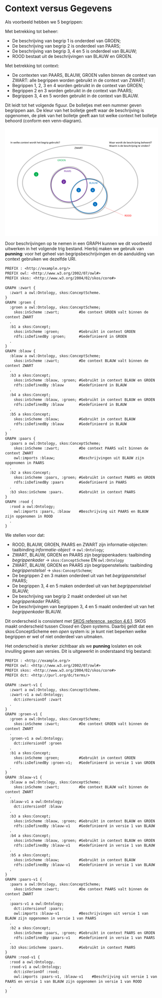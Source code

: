 # Context versus Gegevens

Als voorbeeld hebben we 5 begrippen:

Met betrekking tot beheer:

- De beschrijving van begrip 1 is onderdeel van GROEN;
- De beschrijving van begrip 2 is onderdeel van PAARS;
- De beschrijving van begrip 3, 4 en 5 is onderdeel van BLAUW;
- ROOD bestaat uit de beschrijvingen van BLAUW en GROEN.

Met betrekking tot context:

- De contexten van PAARS, BLAUW, GROEN vallen binnen de context van ZWART: alle begrippen worden gebruikt in de context van ZWART;
- Begrippen 1, 2, 3 en 4 worden gebruikt in de context van GROEN;
- Begrippen 2 en 3 worden gebruikt in de context van PAARS;
- Begrippen 3, 4 en 5 worden gebruikt in de context van BLAUW.

Dit leidt tot het volgende figuur. De bolletjes met een nummer geven begrippen aan. De kleur van het bolletje geeft waar de beschrijving is opgenomen, de plek van het bolletje geeft aan tot welke context het bolletje behoord (conform een venn-diagram).

![](media/context-vs-gegevens.svg)

Door beschrijvingen op te nemen in een GRAPH kunnen we dit voorbeeld uitwerken in het volgende trig bestand. Hierbij maken we gebruik van **punning**: voor het geheel van begripsbeschrijvingen en de aanduiding van context gebruiken we dezelfde URI.

```
PREFIX : <http://example.org/>
PREFIX owl: <http://www.w3.org/2002/07/owl#>
PREFIX skos: <http://www.w3.org/2004/02/skos/core#>

GRAPH :zwart {
  :zwart a owl:Ontology, skos:ConceptScheme.
}
GRAPH :groen {
  :groen a owl:Ontology, skos:ConceptScheme;
    skos:inScheme :zwart;         #De context GROEN valt binnen de context ZWART
  .
  :b1 a skos:Concept;
    skos:inScheme :groen;         #Gebruikt in context GROEN
    rdfs:isDefinedBy :groen;      #Gedefinieerd in GROEN
  .
}
GRAPH :blauw {
  :blauw a owl:Ontology, skos:ConceptScheme;
    skos:inScheme :zwart;         #De context BLAUW valt binnen de context ZWART
  .
  :b3 a skos:Concept;
    skos:inScheme :blauw, :groen; #Gebruikt in context BLAUW en GROEN
    rdfs:isDefinedBy :blauw       #Gedefinieerd in BLAUW
  .
  :b4 a skos:Concept;
    skos:inScheme :blauw, :groen; #Gebruikt in context BLAUW en GROEN
    rdfs:isDefinedBy :blauw       #Gedefinieerd in BLAUW
  .
  :b5 a skos:Concept;
    skos:inScheme :blauw;         #Gebruikt in context BLAUW
    rdfs:isDefinedBy :blauw       #Gedefinieerd in BLAUW
  .
}
GRAPH :paars {
  :paars a owl:Ontology, skos:ConceptScheme;
    skos:inScheme :zwart;         #De context PAARS valt binnen de context ZWART
    owl:imports :blauw;           #Beschrijvingen uit BLAUW zijn opgenomen in PAARS
  .
  :b2 a skos:Concept;
    skos:inScheme :paars, :groen; #Gebruikt in context PAARS en GROEN
    rdfs:isDefinedBy :paars       #Gedefinieerd in PAARS
  .
  :b3 skos:inScheme :paars.       #Gebruikt in context PAARS
}
GRAPH :rood {
  :rood a owl:Ontology;
    owl:imports :paars, :blauw    #Beschrijving uit PAARS en BLAUW zijn opgenomen in ROOD
  .
}
```

We stellen voor dat:
- ROOD, BLAUW, GROEN, PAARS en ZWART zijn informatie-objecten: taalbinding *informatie-object* -> `owl:Ontology`;
- ZWART, BLAUW, GROEN en PAARS zijn begrippenkaders: taalbinding *begrippenkader* -> `skos:ConceptScheme` EN `owl:Ontology`
- ZWART, BLAUW, GROEN en PAARS zijn begrippenstelsels: taalbinding *begrippenstelsel* -> `skos:ConceptScheme`;
- De begrippen 2 en 3 maken onderdeel uit van het *begrippenstelsel* PAARS;
- De begrippen 3, 4 en 5 maken onderdeel uit van het *begrippenstelsel* BLAUW;
- De beschrijving van begrip 2 maakt onderdeel uit van het *begrippenkader* PAARS;
- De beschrijvingen van begrippen 3, 4 en 5 maakt onderdeel uit van het *begrippenkader* BLAUW.

Dit onderscheid is consistent met [SKOS reference, section 4.6.1](https://www.w3.org/TR/2009/REC-skos-reference-20090818/#L1101). SKOS maakt onderscheid tussen *Closed* en *Open* systems. Daarbij geldt dat een skos:ConceptScheme een *open* system is: je kunt niet beperken welke begrippen er wel of niet onderdeel van uitmaken.

Het onderscheid is sterker zichtbaar als we **punning** loslaten en ook invulling geven aan versies. Dit is uitgewerkt in onderstaand trig bestand:

```
PREFIX : <http://example.org/>
PREFIX owl: <http://www.w3.org/2002/07/owl#>
PREFIX skos: <http://www.w3.org/2004/02/skos/core#>
PREFIX dct: <http://purl.org/dc/terms/>

GRAPH :zwart-v1 {
  :zwart a owl:Ontology, skos:ConceptScheme.
  :zwart-v1 a owl:Ontology;
    dct:isVersionOf :zwart
  .
}
GRAPH :groen-v1 {
  :groen a owl:Ontology, skos:ConceptScheme;
    skos:inScheme :zwart;         #De context GROEN valt binnen de context ZWART
  .
  :groen-v1 a owl:Ontology;
    dct:isVersionOf :groen
  .
  :b1 a skos:Concept;
    skos:inScheme :groen;         #Gebruikt in context GROEN
    rdfs:isDefinedBy :groen-v1;   #Gedefinieerd in versie 1 van GROEN
  .
}
GRAPH :blauw-v1 {
  :blauw a owl:Ontology, skos:ConceptScheme;
    skos:inScheme :zwart;         #De context BLAUW valt binnen de context ZWART
  .
  :blauw-v1 a owl:Ontology;
    dct:isVersionOf :blauw
  .
  :b3 a skos:Concept;
    skos:inScheme :blauw, :groen; #Gebruikt in context BLAUW en GROEN
    rdfs:isDefinedBy :blauw-v1    #Gedefinieerd in versie 1 van BLAUW
  .
  :b4 a skos:Concept;
    skos:inScheme :blauw, :groen; #Gebruikt in context BLAUW en GROEN
    rdfs:isDefinedBy :blauw-v1    #Gedefinieerd in versie 1 van BLAUW
  .
  :b5 a skos:Concept;
    skos:inScheme :blauw;         #Gebruikt in context BLAUW
    rdfs:isDefinedBy :blauw-v1    #Gedefinieerd in versie 1 van BLAUW
  .
}
GRAPH :paars-v1 {
  :paars a owl:Ontology, skos:ConceptScheme;
    skos:inScheme :zwart;         #De context PAARS valt binnen de context ZWART
  .
  :paars-v1 a owl:Ontology;
    dct:isVersionof :paars;
    owl:imports :blauw-v1         #Beschrijvingen uit versie 1 van BLAUW zijn opgenomen in versie 1 van PAARS
  .
  :b2 a skos:Concept;
    skos:inScheme :paars, :groen; #Gebruikt in context PAARS en GROEN
    rdfs:isDefinedBy :paars-v1    #Gedefinieerd in versie 1 van PAARS
  .
  :b3 skos:inScheme :paars.       #Gebruikt in context PAARS
}
GRAPH :rood-v1 {
  :rood a owl:Ontology.
  :rood-v1 a owl:Ontology;
    dct:isVerionOf :rood;
    owl:imports :paars-v1, :blauw-v1    #Beschrijving uit versie 1 van PAARS en versie 1 van BLAUW zijn opgenomen in versie 1 van ROOD
  .
}
```
